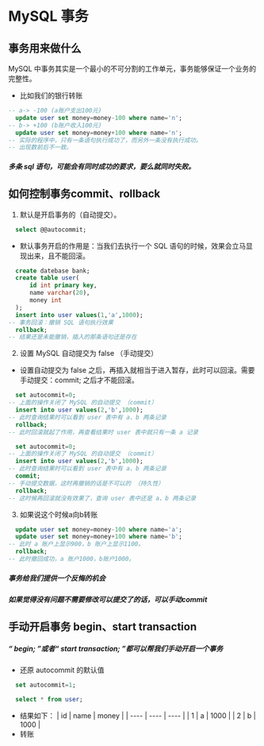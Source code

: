 # MySQL 事务
## 事务用来做什么
MySQL 中事务其实是一个最小的不可分割的工作单元，事务能够保证一个业务的完整性。
* 比如我们的银行转账
```sql
-- a-> -100 (a账户支出100元)
  update user set money=money-100 where name='n';
-- b-> +100 (b账户收入100元)
  update user set money=money+100 where name='n';
-- 实际的程序中，只有一条语句执行成功了，而另外一条没有执行成功。
-- 出现数前后不一致。
```
##### 多条 sql 语句，可能会有同时成功的要求，要么就同时失败。 #####

## 如何控制事务commit、rollback
1. 默认是开启事务的（自动提交）。
```sql
  select @@autocommit;
```
* 默认事务开启的作用是：当我们去执行一个 SQL 语句的时候，效果会立马显现出来，且不能回滚。
```sql
  create datebase bank;
  create table user(
      id int primary key,
      name varchar(20),
      money int
  );
  insert into user values(1,'a',1000);
-- 事务回滚：撤销 SQL 语句执行效果
  rollback;
-- 结果还是未能撤销，插入的那条语句还是存在
```
2. 设置 MySQL 自动提交为 false （手动提交）
* 设置自动提交为 false 之后，再插入就相当于进入暂存，此时可以回滚。需要手动提交：commit; 之后才不能回滚。
```sql
  set autocommit=0;
-- 上面的操作关闭了 MySQL 的自动提交 （commit）
  insert into user values(2,'b',1000);
-- 此时查询结果时可以看到 user 表中有 a、b 两条记录
  rollback;
-- 此时回滚就起了作用，再查看结果时 user 表中就只有一条 a 记录
```
```sql
  set autocommit=0;
-- 上面的操作关闭了 MySQL 的自动提交 （commit）
  insert into user values(2,'b',1000);
-- 此时查询结果时可以看到 user 表中有 a、b 两条记录
  commit;
-- 手动提交数据，这时再撤销的话是不可以的 （持久性）
  rollback;
-- 这时候再回滚就没有效果了，查询 user 表中还是 a、b 两条记录
```
3. 如果说这个时候a向b转账
```sql
  update user set money=money-100 where name='a';
  update user set money=money+100 where name='b';
-- 此时 a 账户上显示900，b 账户上显示1100。
  rollback;
-- 此时撤回成功，a 账户1000，b账户1000。
```
##### 事务给我们提供一个反悔的机会 #####
##### 如果觉得没有问题不需要修改可以提交了的话，可以手动commit ######
## 手动开启事务 begin、start transaction
##### “ begin; ”或者“ start transaction; ”都可以帮我们手动开启一个事务 #####
* 还原 autocommit 的默认值
```sql
  set autocommit=1;
```
```sql
  select * from user;
```
* 结果如下：
| id | name | money |
| ---- | ---- | ---- |
| 1 | a | 1000 |
| 2 | b | 1000 |
* 转账









